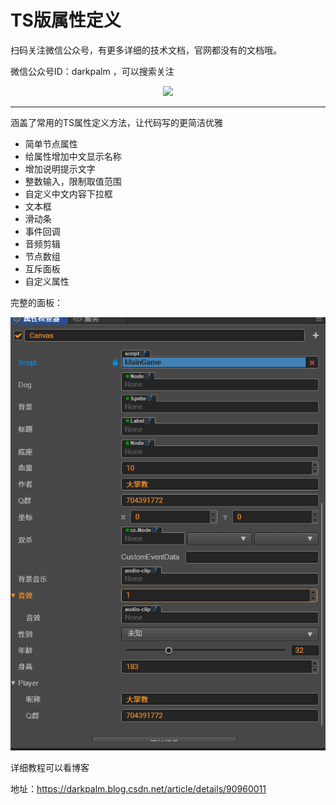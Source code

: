 # TS版属性定义
扫码关注微信公众号，有更多详细的技术文档，官网都没有的文档哦。

微信公众号ID：darkpalm ，可以搜索关注
<div align=center>
<img src="https://img-blog.csdnimg.cn/20190605101043274.png"  />
</div>

------

涵盖了常用的TS属性定义方法，让代码写的更简洁优雅
- 简单节点属性
- 给属性增加中文显示名称
- 增加说明提示文字
- 整数输入，限制取值范围
- 自定义中文内容下拉框
- 文本框
- 滑动条
- 事件回调
- 音频剪辑
- 节点数组
- 互斥面板
- 自定义属性

完整的面板：

![面板](shot.jpg)

详细教程可以看博客

地址：https://darkpalm.blog.csdn.net/article/details/90960011





